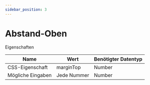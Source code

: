 ```yaml
---
sidebar_position: 3
---
```


# Abstand-Oben

Eigenschaften

| Name              | Wert              | Benötigter Datentyp   |
| ----              | ----              | --------------------- |
| CSS-Eigenschaft   | marginTop    | Number           |
| Mögliche Eingaben | Jede Nummer | Number           |